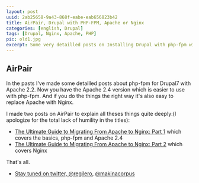 ```yaml
---
layout: post
uuid: 2ab25658-9a43-868f-eabe-eab656823b42
title: AirPair, Drupal with PHP-FPM, Apache or Nginx
categories: [english, Drupal]
tags: [Drupal, Nginx, Apache, PHP]
pic: old1.jpg
excerpt: Some very detailled posts on Installing Drupal with php-fpm with Apache2.4 or Nginx
---
```


## AirPair

In the pasts I've made some detailled posts about php-fpm for Drupal7 with Apache 2.2. Now you have the Apache 2.4 version which is easier to use with php-fpm. And if you do the things the right way it's also easy to replace Apache with Nginx.

I made two posts on AirPair to explain all theses things quite deeply:(I apologize for the total lack of humility in the titles):

 * [The Ultimate Guide to Migrating From Apache to Nginx: Part 1][AIRPAIR1] which covers the basics, php-fpm and Apache 2.4
 * [The Ultimate Guide to Migrating From Apache to Nginx: Part 2][AIRPAIR2] which covers Nginx

That's all.


 * [Stay tuned on twitter, @regilero][TWITTER], [@makinacorpus][TWITTERMAK]

[AIRPAIR1]: https://www.airpair.com/nginx/posts/ultimate-guide-migrating-apache-to-nginx-1
[AIRPAIR2]: https://www.airpair.com/nginx/posts/ultimate-guide-migrating-apache-to-nginx-2
[TWITTER]: https://twitter.com/regilero
[TWITTERMAK]: https://twitter.com/makinacorpus

